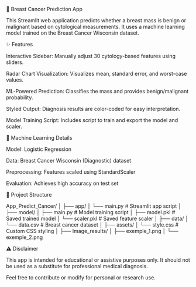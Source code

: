 🧠 Breast Cancer Prediction App

This Streamlit web application predicts whether a breast mass is benign or malignant based on cytological measurements. It uses a machine learning model trained on the Breast Cancer Wisconsin dataset.

✨ Features

Interactive Sidebar: Manually adjust 30 cytology-based features using sliders.

Radar Chart Visualization: Visualizes mean, standard error, and worst-case values.

ML-Powered Prediction: Classifies the mass and provides benign/malignant probability.

Styled Output: Diagnosis results are color-coded for easy interpretation.

Model Training Script: Includes script to train and export the model and scaler.

🧪 Machine Learning Details

Model: Logistic Regression

Data: Breast Cancer Wisconsin (Diagnostic) dataset

Preprocessing: Features scaled using StandardScaler

Evaluation: Achieves high accuracy on test set

📁 Project Structure

App_Predict_Cancer/
│
├── app/
│   └── main.py           # Streamlit app script
│
├── model/
│   ├── main.py           # Model training script
│   ├── model.pkl         # Saved trained model
│   └── scaler.pkl        # Saved feature scaler
│
├── data/
│   └── data.csv          # Breast cancer dataset
│
├── assets/
│   └── style.css         # Custom CSS styling
│
├── Image_results/
│   ├── exemple_1.png
│   └── exemple_2.png

⚠️ Disclaimer

This app is intended for educational or assistive purposes only. It should not be used as a substitute for professional medical diagnosis.

Feel free to contribute or modify for personal or research use.

